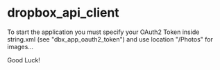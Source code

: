 # dropbox_api_client

To start the application you must specify your OAuth2 Token inside string.xml (see "dbx_app_oauth2_token") and use location "/Photos" for images...

Good Luck!
